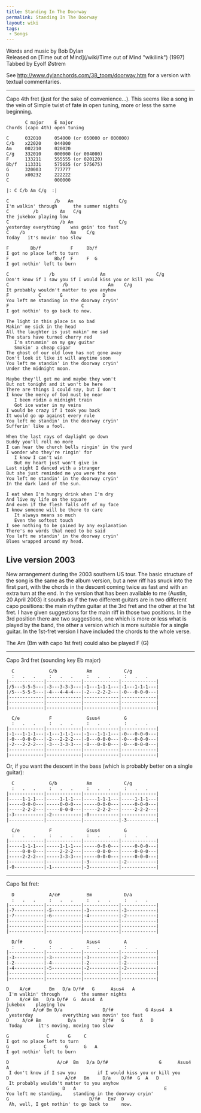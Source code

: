 ```yaml
---
title: Standing In The Doorway
permalink: Standing In The Doorway
layout: wiki
tags:
 - Songs
---
```


Words and music by Bob Dylan  
Released on [Time out of Mind](/wiki/Time out of Mind "wikilink") (1997)  
Tabbed by Eyolf Østrem

See
[<http://www.dylanchords.com/38_toom/doorway.htm>](http://www.dylanchords.com/38_toom/doorway.htm)
for a version with textual commentaries.

* * * * *

Capo 4th fret (just for the sake of convenience...). This seems like a
song in the vein of Simple twist of fate in open tuning, more or less
the same beginning.

           C major    E major
    Chords (capo 4th) open tuning

    C      032010     054000 (or 050000 or 000000)
    C/b    x22020     044000
    Am     002210     020020
    C/g    332010     000000 (or 004000)
    F      133211     555555 (or 020120)
    Bb/f   113331     575655 (or 575675)
    G      320003     777777
    D      x00232     222222
    C                 000000

    |: C C/b Am C/g  :|

    C                 /b   Am                 C/g
    I'm walkin' through      the summer nights
    C         /b        Am   C/g
    the jukebox playing low
    C                   /b Am                 C/g
    yesterday everything    was goin' too fast
    C    /b                 Am    C/g
    Today   it's movin' too slow

    F        Bb/f           F     Bb/f
    I got no place left to turn
    F                 Bb/f  F     F  G
    I got nothin' left to burn

    C               /b                 Am                   C/g
    Don't know if I saw you if I would kiss you or kill you
    C                    /b               Am    C/g
    It probably wouldn't matter to you anyhow
    F           C       G               D
    You left me standing in the doorway cryin'
    F                           C
    I got nothin' to go back to now.

    The light in this place is so bad
    Makin' me sick in the head
    All the laughter is just makin' me sad
    The stars have turned cherry red
       I'm strummin' on my gay guitar
       Smokin' a cheap cigar
    The ghost of our old love has not gone away
    Don't look it like it will anytime soon
    You left me standin' in the doorway cryin'
    Under the midnight moon.

    Maybe they'll get me and maybe they won't
    But not tonight and it won't be here
    There are things I could say, but I don't
    I know the mercy of God must be near
       I been ridin a midnight train
       Got ice water in my veins
    I would be crazy if I took you back
    It would go up against every rule
    You left me standin' in the doorway cryin'
    Sufferin' like a fool.

    When the last rays of daylight go down
    Buddy you'll roll no more
    I can hear the church bells ringin' in the yard
    I wonder who they're ringin' for
       I know I can't win
       But my heart just won't give in
    Last night I danced with a stranger
    But she just reminded me you were the one
    You left me standin' in the doorway cryin'
    In the dark land of the sun.

    I eat when I'm hungry drink when I'm dry
    And live my life on the square
    And even if the flesh falls off of my face
    I know someone will be there to care
       It always means so much
       Even the softest touch
    I see nothing to be gained by any explanation
    There's no words that need to be said
    You left me standin' in the doorway cryin'
    Blues wrapped around my head.

<h2 class="songversion">
Live version 2003

</h2>
New arrangement during the 2003 southern US tour. The basic structure of
the song is the same as the album version, but a new riff has snuck into
the first part, with the chords in the descent coming twice as fast and
with an extra turn at the end. In the version that has been available to
me (Austin, 20 April 2003) it sounds as if the two different guitars are
in two different capo positions: the main rhythm guitar at the 3rd fret
and the other at the 1st fret. I have given suggestions for the main
riff in those two positions. In the 3rd position there are two
suggestions, one which is more or less what is played by the band, the
other a version which is more suitable for a single guitar. In the
1st-fret version I have included the chords to the whole verse.

The Am (Bm with capo 1st fret) could also be played F (G)

* * * * *

Capo 3rd fret (sounding key Eb major)

      C             G/b           Am            C/g
      :   .   .     :   .   .     :   .   .     :   .   .
    |-------------|-------------|-------------|-------------|
    |/5---5-5-5---|-3---3-3-3---|-1---1-1-1---|-1---1-1-1---|
    |/5---5-5-5---|-4---4-4-4---|-2---2-2-2---|-0---0-0-0---|
    |-------------|-------------|-------------|-------------|
    |-------------|-------------|-------------|-------------|
    |-------------|-------------|-------------|-------------|

      C/e           F             Gsus4         G
      :   .   .     :   .   .     :   .   .     :   .   .
    |-------------|-------------|-------------|-------------|
    |-1---1-1-1---|-1---1-1-1---|-1---1-1-1---|-0---0-0-0---|
    |-0---0-0-0---|-2---2-2-2---|-0---0-0-0---|-0---0-0-0---|
    |-2---2-2-2---|-3---3-3-3---|-0---0-0-0---|-0---0-0-0---|
    |-------------|-------------|-------------|-------------|
    |-------------|-------------|-------------|-------------|

Or, if you want the descent in the bass (which is probably better on a
single guitar):

      C             G/b           Am            C/g
      :   .   .     :   .   .     :   .   .     :   .   .
    |-------------|-------------|-------------|-------------|
    |-----1-1-1---|-----1-1-1---|-----1-1-1---|-----1-1-1---|
    |-----0-0-0---|-----0-0-0---|-----0-0-0---|-----0-0-0---|
    |-----2-2-2---|-----0-0-0---|-----2-2-2---|-----2-2-2---|
    |-3-----------|-2-----------|-0-----------|-------------|
    |-------------|-------------|-------------|-3-----------|

      C/e           F             Gsus4         G
      :   .   .     :   .   .     :   .   .     :   .   .
    |-------------|-------------|-------------|-------------|
    |-----1-1-1---|-----1-1-1---|-----0-0-0---|-----0-0-0---|
    |-----0-0-0---|-----2-2-2---|-----0-0-0---|-----0-0-0---|
    |-----2-2-2---|-----3-3-3---|-----0-0-0---|-----0-0-0---|
    |-------------|-------------|-3-----------|-2-----------|
    |-0-----------|-1-----------|-3-----------|-------------|

* * * * *

Capo 1st fret:

      D             A/c#          Bm            D/a
      :   .   .     :   .   .     :   .   .     :   .   .
    |-------------|-------------|-------------|-------------|
    |-7-----------|-5-----------|-3-----------|-3-----------|
    |-7-----------|-6-----------|-4-----------|-2-----------|
    |-------------|-------------|-------------|-------------|
    |-------------|-------------|-------------|-------------|
    |-------------|-------------|-------------|-------------|

      D/f#          G             Asus4         A
      :   .   .     :   .   .     :   .   .     :   .   .
    |-------------|-------------|-------------|-------------|
    |-3-----------|-3-----------|-3-----------|-2-----------|
    |-2-----------|-4-----------|-2-----------|-2-----------|
    |-4-----------|-5-----------|-2-----------|-2-----------|
    |-------------|-------------|-------------|-------------|
    |-------------|-------------|-------------|-------------|

    D    A/c#       Bm   D/a D/f#   G      Asus4   A
     I'm walkin' through        the summer nights
    D    A/c# Bm   D/a D/f#  G  Asus4  A
    jukebox    playing low
    D         A/c# Bm D/a               D/f#            G Asus4  A
     yesterday           everything was movin' too fast
    D     A/c# Bm          D/a          D/f#   G      A   D
     Today      it's moving, moving too slow

    G              C       G     C
    I got no place left to turn
    G             C       G      G   A
    I got nothin' left to burn

    D                  A/c#  Bm   D/a D/f#                   G      Asus4   A
     I don't know if I saw you        if I would kiss you or kill you
    D                     A/c#   Bm     D/a    D/f#  G  A   D
     It probably wouldn't matter to you anyhow
    G                    D   A                                 E
    You left me standing,    standing in the doorway cryin'
    G                              D/f#   Em7  D
     Ah, well, I got nothin' to go back to     now.
